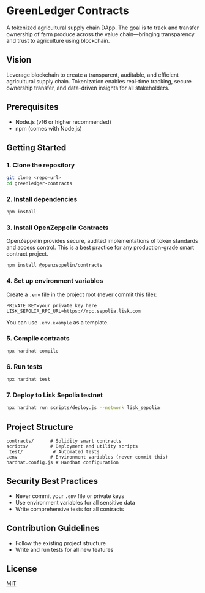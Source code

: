 # GreenLedger Contracts

A tokenized agricultural supply chain DApp. The goal is to track and transfer ownership of farm produce across the value chain—bringing transparency and trust to agriculture using blockchain.

## Vision
Leverage blockchain to create a transparent, auditable, and efficient agricultural supply chain. Tokenization enables real-time tracking, secure ownership transfer, and data-driven insights for all stakeholders.

## Prerequisites
- Node.js (v16 or higher recommended)
- npm (comes with Node.js)

## Getting Started

### 1. Clone the repository
```bash
git clone <repo-url>
cd greenledger-contracts
```

### 2. Install dependencies
```bash
npm install
```

### 3. Install OpenZeppelin Contracts
OpenZeppelin provides secure, audited implementations of token standards and access control. This is a best practice for any production-grade smart contract project.
```bash
npm install @openzeppelin/contracts
```

### 4. Set up environment variables
Create a `.env` file in the project root (never commit this file):
```
PRIVATE_KEY=your_private_key_here
LISK_SEPOLIA_RPC_URL=https://rpc.sepolia.lisk.com
```
You can use `.env.example` as a template.

### 5. Compile contracts
```bash
npx hardhat compile
```

### 6. Run tests
```bash
npx hardhat test
```

### 7. Deploy to Lisk Sepolia testnet
```bash
npx hardhat run scripts/deploy.js --network lisk_sepolia
```

## Project Structure
```
contracts/      # Solidity smart contracts
scripts/        # Deployment and utility scripts
 test/           # Automated tests
.env            # Environment variables (never commit this)
hardhat.config.js # Hardhat configuration
```

## Security Best Practices
- Never commit your `.env` file or private keys
- Use environment variables for all sensitive data
- Write comprehensive tests for all contracts


## Contribution Guidelines
- Follow the existing project structure
- Write and run tests for all new features

## License
[MIT](./LICENSE)
